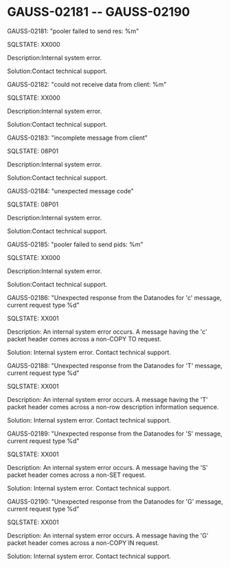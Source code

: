 # GAUSS-02181 -- GAUSS-02190<a name="EN-US_TOPIC_0302073412"></a>

GAUSS-02181: "pooler failed to send res: %m"

SQLSTATE: XX000

Description:Internal system error.

Solution:Contact technical support.

GAUSS-02182: "could not receive data from client: %m"

SQLSTATE: XX000

Description:Internal system error.

Solution:Contact technical support.

GAUSS-02183: "incomplete message from client"

SQLSTATE: 08P01

Description:Internal system error.

Solution:Contact technical support.

GAUSS-02184: "unexpected message code"

SQLSTATE: 08P01

Description:Internal system error.

Solution:Contact technical support.

GAUSS-02185: "pooler failed to send pids: %m"

SQLSTATE: XX000

Description:Internal system error.

Solution:Contact technical support.

GAUSS-02186: "Unexpected response from the Datanodes for 'c' message, current request type %d"

SQLSTATE: XX001

Description: An internal system error occurs. A message having the 'c' packet header comes across a non-COPY TO request.

Solution: Internal system error. Contact technical support.

GAUSS-02188: "Unexpected response from the Datanodes for 'T' message, current request type %d"

SQLSTATE: XX001

Description: An internal system error occurs. A message having the 'T' packet header comes across a non-row description information sequence.

Solution: Internal system error. Contact technical support.

GAUSS-02189: "Unexpected response from the Datanodes for 'S' message, current request type %d"

SQLSTATE: XX001

Description: An internal system error occurs. A message having the 'S' packet header comes across a non-SET request.

Solution: Internal system error. Contact technical support.

GAUSS-02190: "Unexpected response from the Datanodes for 'G' message, current request type %d"

SQLSTATE: XX001

Description: An internal system error occurs. A message having the 'G' packet header comes across a non-COPY IN request.

Solution: Internal system error. Contact technical support.

